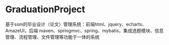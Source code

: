 # GraduationProject
 基于ssm的毕业设计（论文）管理系统：前端html、jquery、echarts、AmazeUI，后端 maven、springmvc、spring、mybatis，集成选题模块、信息管理、流程管理、文件管理等功能于一体的系统
